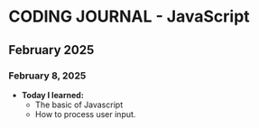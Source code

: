 # CODING JOURNAL - JavaScript

## February 2025
### February 8, 2025
- **Today I learned:** 
  - The basic of Javascript
  - How to process user input.